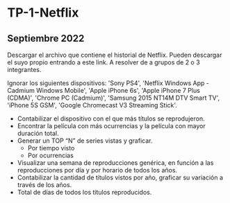 # TP-1-Netflix

## Septiembre 2022

Descargar el archivo que contiene el historial de Netflix. Pueden descargar el suyo propio entrando a este link. A resolver de a grupos de 2 o 3 integrantes.

Ignorar los siguientes dispositivos: 'Sony PS4', 'Netflix Windows App - Cadmium Windows Mobile', 'Apple iPhone 6s', 'Apple iPhone 7 Plus (CDMA)', 'Chrome PC (Cadmium)', 'Samsung 2015 NT14M DTV Smart TV', 'iPhone 5S GSM', 'Google Chromecast V3 Streaming Stick'.

- Contabilizar el dispositivo con el que más títulos se reprodujeron.
- Encontrar la película con más ocurrencias y la película con mayor duración total.
- Generar un TOP “N” de series vistas y graficar.
  - Por tiempo visto
  - Por ocurrencias
- Visualizar una semana de reproducciones genérica, en función a las reproducciones por día y por horario de todos los años.
- Contabilizar la cantidad de títulos vistos por año, graficar su variación a través de los años.
- Total de días de todos los títulos reproducidos.
